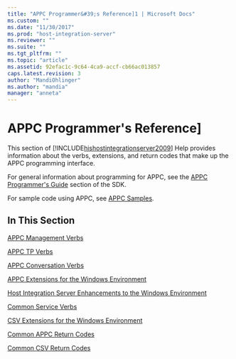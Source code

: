 ```yaml
---
title: "APPC Programmer&#39;s Reference]1 | Microsoft Docs"
ms.custom: ""
ms.date: "11/30/2017"
ms.prod: "host-integration-server"
ms.reviewer: ""
ms.suite: ""
ms.tgt_pltfrm: ""
ms.topic: "article"
ms.assetid: 92efac1c-9c64-4ca9-accf-cb66ac013857
caps.latest.revision: 3
author: "MandiOhlinger"
ms.author: "mandia"
manager: "anneta"
---
```

# APPC Programmer&#39;s Reference]
This section of [!INCLUDE[hishostintegrationserver2009](../includes/hishostintegrationserver2009-md.md)] Help provides information about the verbs, extensions, and return codes that make up the APPC programming interface.  
  
 For general information about programming for APPC, see the [APPC Programmer's Guide](./appc-programmer-s-guide2.md) section of the SDK.  
  
 For sample code using APPC, see [APPC Samples](../HIS2010/appc-samples.md).  
  
## In This Section  
 [APPC Management Verbs](../core/appc-management-verbs1.md)  
  
 [APPC TP Verbs](../core/appc-tp-verbs2.md)  
  
 [APPC Conversation Verbs](../core/appc-conversation-verbs1.md)  
  
 [APPC Extensions for the Windows Environment](../core/appc-extensions-for-the-windows-environment2.md)  
  
 [Host Integration Server Enhancements to the Windows Environment](../core/host-integration-server-enhancements-to-the-windows-environment2.md)  
  
 [Common Service Verbs](../core/common-service-verbs1.md)  
  
 [CSV Extensions for the Windows Environment](../core/csv-extensions-for-the-windows-environment1.md)  
  
 [Common APPC Return Codes](../core/common-appc-return-codes1.md)  
  
 [Common CSV Return Codes](../core/common-csv-return-codes2.md)